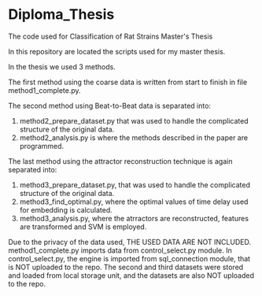 # Diploma_Thesis
The code used for Classification of Rat Strains Master's Thesis

In this repository are located the scripts used for my master thesis.

In the thesis we used 3 methods.

The first method using the coarse data is written from start to finish in file method1_complete.py. 

The second method using Beat-to-Beat data is separated into:
  1. method2_prepare_dataset.py that was used to handle the complicated structure of the original data.
  2. method2_analysis.py is where the methods described in the paper are programmed.

The last method using the attractor reconstruction technique is again separated into:
  1. method3_prepare_dataset.py, that was used to handle the complicated structure of the original data.
  2. method3_find_optimal.py, where the optimal values of time delay used for embedding is calculated.
  3. method3_analysis.py, where the atrractors are reconstructed, features are transformed and SVM is employed.


Due to the privacy of the data used, THE USED DATA ARE NOT INCLUDED.
method1_complete.py imports data from control_select.py module. In control_select.py, the engine is imported from sql_connection module, that is NOT uploaded to the repo. 
The second and third datasets were stored and loaded from local storage unit, and the datasets are also NOT uploaded to the repo.
